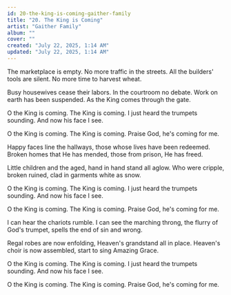 ```yaml
---
id: 20-the-king-is-coming-gaither-family
title: "20. The King is Coming"
artist: "Gaither Family"
album: ""
cover: ""
created: "July 22, 2025, 1:14 AM"
updated: "July 22, 2025, 1:14 AM"
---
```


The marketplace is empty. No more traffic in the streets. All the builders' tools are silent. No more time to harvest wheat.

Busy housewives cease their labors. In the courtroom no debate. Work on earth has been suspended. As the King comes through the gate.

O the King is coming. The King is coming. I just heard the trumpets sounding. And now his face I see.

O the King is coming. The King is coming. Praise God, he's coming for me.

Happy faces line the hallways, those whose lives have been redeemed. Broken homes that He has mended, those from prison, He has freed.

Little children and the aged, hand in hand stand all aglow. Who were cripple, broken ruined, clad in garments white as snow. 

O the King is coming. The King is coming. I just heard the trumpets sounding. And now his face I see.

O the King is coming. The King is coming. Praise God, he's coming for me.

I can hear the chariots rumble. I can see the marching throng, the flurry of God's trumpet, spells the end of sin and wrong.

Regal robes are now enfolding, Heaven's grandstand all in place. Heaven's choir is now assembled, start to sing Amazing Grace. 

O the King is coming. The King is coming. I just heard the trumpets sounding. And now his face I see.

O the King is coming. The King is coming. Praise God, he's coming for me.
